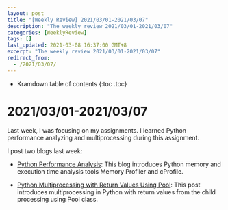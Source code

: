 ```yaml
---
layout: post
title: "[Weekly Review] 2021/03/01-2021/03/07"
description: "The weekly review 2021/03/01-2021/03/07"
categories: [WeeklyReview]
tags: []
last_updated: 2021-03-08 16:37:00 GMT+8
excerpt: "The weekly review 2021/03/01-2021/03/07"
redirect_from:
  - /2021/03/07/
---
```


* Kramdown table of contents
{:toc .toc}
# 2021/03/01-2021/03/07

Last week, I was focusing on my assignments. I learned Python performance analyzing and multiprocessing during this assignment.

I post two blogs last week:

+ [Python Performance Analysis](https://singularitykchen.github.io/blog/2021/03/03/Code-Study-Python-performance-analysis/): This blog introduces Python memory and execution time analysis tools Memory Profiler and cProfile.

+ [Python Multiprocessing with Return Values Using Pool](https://singularitykchen.github.io/blog/2021/03/05/Code-Study-Python-multiprocessing/): This post introduces multiprocessing in Python with return values from the child processing using Pool class.
